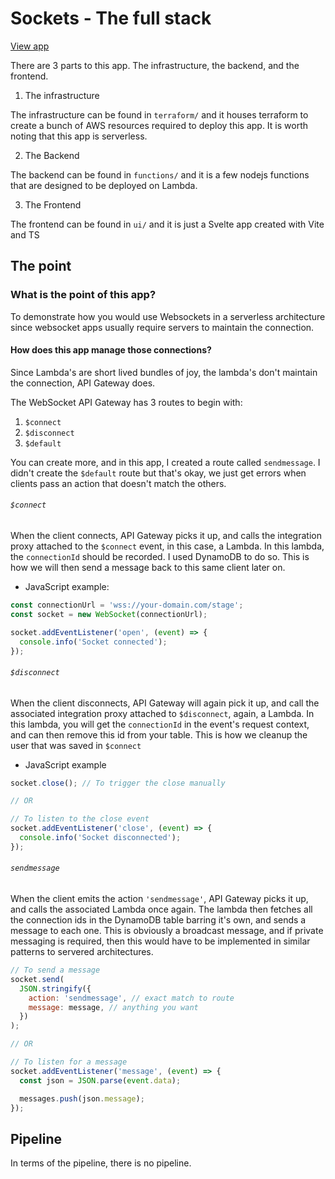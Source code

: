 # Sockets - The full stack

[View app](https://d5hls6173tdtb.cloudfront.net/)

There are 3 parts to this app. The infrastructure, the backend, and the frontend.

1. The infrastructure

The infrastructure can be found in `terraform/` and it houses terraform to create a bunch of AWS resources required to deploy this app.
It is worth noting that this app is serverless.

2. The Backend

The backend can be found in `functions/` and it is a few nodejs functions that are designed to be deployed on Lambda.

3. The Frontend

The frontend can be found in `ui/` and it is just a Svelte app created with Vite and TS

## The point

### What is the point of this app?

To demonstrate how you would use Websockets in a serverless architecture since websocket apps usually require servers to maintain the connection.

#### How does this app manage those connections?

Since Lambda's are short lived bundles of joy, the lambda's don't maintain the connection, API Gateway does.

The WebSocket API Gateway has 3 routes to begin with:

1. `$connect`
2. `$disconnect`
3. `$default`

You can create more, and in this app, I created a route called `sendmessage`. I didn't create the `$default` route but that's okay, we just get errors when clients pass an action that doesn't match the others.

###### `$connect`

When the client connects, API Gateway picks it up, and calls the integration proxy attached to the `$connect` event, in this case, a Lambda.
In this lambda, the `connectionId` should be recorded. I used DynamoDB to do so. This is how we will then send a message back to this same client later on.

- JavaScript example:

```javascript
const connectionUrl = 'wss://your-domain.com/stage';
const socket = new WebSocket(connectionUrl);

socket.addEventListener('open', (event) => {
  console.info('Socket connected');
});
```

###### `$disconnect`

When the client disconnects, API Gateway will again pick it up, and call the associated integration proxy attached to `$disconnect`, again, a Lambda.
In this lambda, you will get the `connectionId` in the event's request context, and can then remove this id from your table. This is how we cleanup the user
that was saved in `$connect`

- JavaScript example

```javascript
socket.close(); // To trigger the close manually

// OR

// To listen to the close event
socket.addEventListener('close', (event) => {
  console.info('Socket disconnected');
});
```

###### `sendmessage`

When the client emits the action `'sendmessage'`, API Gateway picks it up, and calls the associated Lambda once again. The lambda then fetches all the connection ids in
the DynamoDB table barring it's own, and sends a message to each one. This is obviously a broadcast message, and if private messaging is required, then this would have to be implemented in similar patterns to servered architectures.

```javascript
// To send a message
socket.send(
  JSON.stringify({
    action: 'sendmessage', // exact match to route
    message: message, // anything you want
  })
);

// OR

// To listen for a message
socket.addEventListener('message', (event) => {
  const json = JSON.parse(event.data);

  messages.push(json.message);
});
```

## Pipeline

In terms of the pipeline, there is no pipeline.
